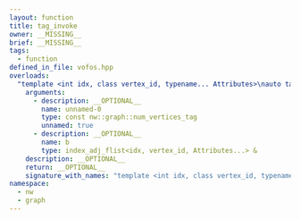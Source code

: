 ```yaml
---
layout: function
title: tag_invoke
owner: __MISSING__
brief: __MISSING__
tags:
  - function
defined_in_file: vofos.hpp
overloads:
  "template <int idx, class vertex_id, typename... Attributes>\nauto tag_invoke(const nw::graph::num_vertices_tag, index_adj_flist<idx, vertex_id, Attributes...> &)":
    arguments:
      - description: __OPTIONAL__
        name: unnamed-0
        type: const nw::graph::num_vertices_tag
        unnamed: true
      - description: __OPTIONAL__
        name: b
        type: index_adj_flist<idx, vertex_id, Attributes...> &
    description: __OPTIONAL__
    return: __OPTIONAL__
    signature_with_names: "template <int idx, class vertex_id, typename... Attributes>\nauto tag_invoke(const nw::graph::num_vertices_tag, index_adj_flist<idx, vertex_id, Attributes...> & b)"
namespace:
  - nw
  - graph
---
```

